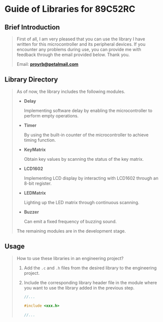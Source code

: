 # Guide of Libraries for 89C52RC

## Brief Introduction

> First of all, I am very pleased that you can use the library I have written for this microcontroller and its peripheral devices. If you encounter any problems during use, you can provide me with feedback through the email provided below. Thank you.
>
> Email: **proyrb@petalmail.com**

## Library Directory

> As of now, the library includes the following modules.
>
> - **Delay**
>
>   Implementing software delay by enabling the microcontroller to perform empty operations.
>
> - **Timer**
>
>   By using the built-in counter of the microcontroller to achieve timing function.
>
> - **KeyMatrix**
>
>   Obtain key values by scanning the status of the key matrix.
>
> - **LCD1602**
>
>   Implementing LCD display by interacting with LCD1602 through an 8-bit register.
>   
> - **LEDMatrix**
>
>   Lighting up the LED matrix through continuous scanning.
>
> - **Buzzer**
>
>   Can emit a fixed frequency of buzzing sound.
>
> The remaining modules are in the development stage.

## Usage

> How to use these libraries in an engineering project?
>
> 1. Add the `.c` and `.h` files from the desired library to the engineering project.
>
> 2. Include the corresponding library header file in the module where you want to use the library added in the previous step.
>
>    ```c
>    //...
>       
>    #include <xxx.h>
>       
>    //...
>    ```
